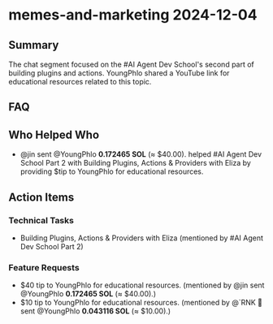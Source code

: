 # memes-and-marketing 2024-12-04

## Summary
The chat segment focused on the #AI Agent Dev School's second part of building plugins and actions. YoungPhlo shared a YouTube link for educational resources related to this topic.

## FAQ


## Who Helped Who
- @jin sent @YoungPhlo **0.172465 SOL** (≈ $40.00). helped #AI Agent Dev School Part 2 with Building Plugins, Actions & Providers with Eliza by providing $tip to YoungPhlo for educational resources.

## Action Items

### Technical Tasks
- Building Plugins, Actions & Providers with Eliza (mentioned by #AI Agent Dev School Part 2)

### Feature Requests
- $40 tip to YoungPhlo for educational resources. (mentioned by @jin sent @YoungPhlo **0.172465 SOL** (≈ $40.00).)
- $10 tip to YoungPhlo for educational resources. (mentioned by @`RNK 🪽 sent @YoungPhlo **0.043116 SOL** (≈ $10.00).)